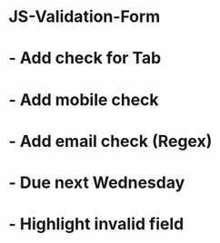 # JS-Validation-Form
# - Add check for Tab
# - Add mobile check
# - Add email check (Regex)
# - Due next Wednesday
# - Highlight invalid field
